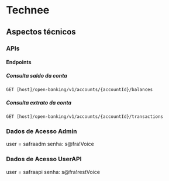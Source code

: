 # Technee

## Aspectos técnicos

### APIs

#### Endpoints

##### Consulta saldo da conta
`GET [host]/open-banking/v1/accounts/{accountId}/balances`

##### Consulta extrato da conta
`GET [host]/open-banking/v1/accounts/{accountId}/transactions`

### Dados de Acesso Admin
user = safraadm
senha: s@fra!Voice

### Dados de Acesso UserAPI
user = safraapi
senha: s@fra!restVoice